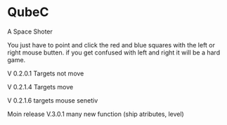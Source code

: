 # QubeC
A Space Shoter

You just have to point and click the red and blue squares with the left or right mouse butten.
if you get confused with left and right it will be a hard game.

V 0.2.0.1 Targets not move

V 0.2.1.4 Targets move 

V 0.2.1.6 targets mouse senetiv

Moin release V.3.0.1 many new function (ship atributes, level)

